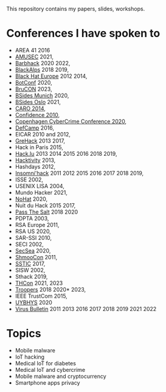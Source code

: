 This repository contains my papers, slides, workshops.

# Conferences I have spoken to

- AREA 41 2016
- [AMUSEC](https://www.cirm-math.fr/Schedule/screen_display.php?id_renc=2653) 2021,
- [Barbhack](https://www.barbhack.fr) 2020 2022,
- [BlackAlps](https://blackalps.ch) 2018 2019,
- [Black Hat Europe](https://blackhat.com) 2012 2014,
- [BotConf](https://botconf.eu) 2020,
- [BruCON](https://brucon.org) 2023,
- [BSides Munich](https://2020.bsidesmunich.org/) 2020,
- [BSides Oslo](https://bsidesoslo.no/) 2021,
- [CARO 2014](https://2014.caro.org),
- [Confidence 2010](https://2010.confidence.org.pl),
- [Copenhagen CyberCrime Conference 2020](https://cyberhagen.com),
- [DefCamp](https://def.camp) 2016,
- EICAR 2010 and 2012,
- [GreHack](https://grehack.fr) 2013 2017,
- Hack in Paris 2015,
- [Hack.lu](https://2019.hack.lu) 2013 2014 2015 2016 2018 2019,
- [Hacktivity](https://hacktivity.com/en) 2013,
- Hashdays 2012,
- [Insomni'hack](https://insomnihack.ch) 2011 2012 2015 2016 2017 2018 2019,
- ISSE 2002,
- USENIX LISA 2004,
- Mundo Hacker 2021,
- [NoHat](https://nohat.it/) 2020,
- Nuit du Hack 2015 2017,
- [Pass The Salt](https://2018.pass-the-salt.org) 2018 2020
- PDPTA 2003,
- RSA Europe 2011,
- RSA US 2020,
- SAR-SSI 2010,
- SECI 2002,
- [SecSea](https://secsea.org/) 2020,
- [ShmooCon](https://www.shmoocon.org) 2011,
- [SSTIC](https://www.sstic.org) 2017,
- SISW 2002,
- Sthack 2019,
- [THCon](https://thcon.party) 2021, 2023
- [Troopers](https://troopers.de) 2018 2020* 2023,
- IEEE TrustCom 2015,
- [UYBHYS](https://www.unlockyourbrain.bzh) 2020
- [Virus Bulletin](https://www.virusbtn.com) 2011 2013 2016 2017 2018 2019 2021 2022

# Topics

- Mobile malware
- IoT hacking
- Medical IoT for diabetes
- Medical IoT and cybercrime
- Mobile malware and cryptocurrency
- Smartphone apps privacy


